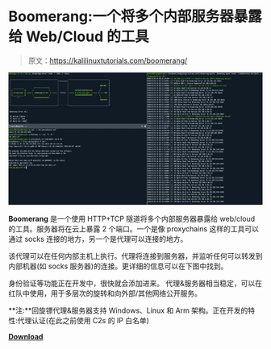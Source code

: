 # Boomerang:一个将多个内部服务器暴露给 Web/Cloud 的工具

> 原文：<https://kalilinuxtutorials.com/boomerang/>

[![Boomerang : A Tool To Expose Multiple Internal Servers To Web/Cloud](img/20c267181011fbb9869657a68848dbb8.png "Boomerang : A Tool To Expose Multiple Internal Servers To Web/Cloud")](https://1.bp.blogspot.com/-JlpUyLSrF38/YGy-RAckOMI/AAAAAAAAIqs/m852Z9d3E1gsPjwcsGYs_hpTx2pDTtlmQCLcBGAsYHQ/s728/Boomerang%25281%2529.png)

**Boomerang** 是一个使用 HTTP+TCP 隧道将多个内部服务器暴露给 web/cloud 的工具。服务器将在云上暴露 2 个端口。一个是像 proxychains 这样的工具可以通过 socks 连接的地方，另一个是代理可以连接的地方。

该代理可以在任何内部主机上执行。代理将连接到服务器，并监听任何可以转发到内部机器(如 socks 服务器)的连接。更详细的信息可以在下图中找到。

身份验证等功能正在开发中，很快就会添加进来。
代理&服务器相当稳定，可以在红队中使用，用于多层次的旋转和向外部/其他网络公开服务。

**注:**回旋镖代理&服务器支持 Windows、Linux 和 Arm 架构。正在开发的特性:代理认证(在此之前使用 C2s 的 IP 白名单)

[**Download**](https://github.com/paranoidninja/Boomerang)